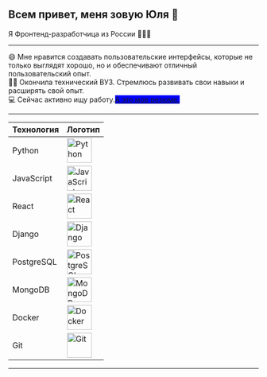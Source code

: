 ## Всем привет, меня зовую Юля 👋

Я Фронтенд-разработчица из России 👩🏼‍💻

---------

😄 Мне нравится создавать пользовательские интерфейсы, которые не только выглядят хорошо, но и обеспечивают отличный пользовательский опыт. <br>
✌🏼 Окончила технический ВУЗ. Стремлюсь развивать свои навыки и расширять свой опыт. <br>
💻 Сейчас активно ищу работу.[<span style="background-color: blue;">А это мое резюме.</span>](https://disk.yandex.ru/i/DUDc6aA37fEQfQ) <br>

---------

| Технология        | Логотип          |
|--------------------|------------------|
| Python             | <img src="https://www.python.org/community/logos/python-logo.png" alt="Python" width="50"/> |
| JavaScript         | <img src="https://upload.wikimedia.org/wikipedia/commons/6/6a/JavaScript-logo.png" alt="JavaScript" width="50"/> |
| React              | <img src="https://upload.wikimedia.org/wikipedia/commons/a/a7/React-icon.svg" alt="React" width="50"/> |
| Django             | <img src="https://www.djangoproject.com/m/img/logos/django-logo-positive.png" alt="Django" width="50"/> |
| PostgreSQL         | <img src="https://www.postgresql.org/media/img/about/press/elephant.png" alt="PostgreSQL" width="50"/> |
| MongoDB            | <img src="https://www.mongodb.com/assets/images/global/logo.svg" alt="MongoDB" width="50"/> |
| Docker             | <img src="https://www.docker.com/sites/default/files/d8/2019-07/Moby-logo.png" alt="Docker" width="50"/> |
| Git                | <img src="https://git-scm.com/images/logos/downloads/Git-Icon-1788C.png" alt="Git" width="50"/> |

---


